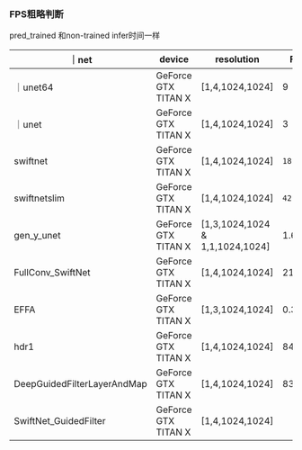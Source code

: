 ### FPS粗略判断

pred_trained 和non-trained infer时间一样

｜net|device|resolution|FPS|avg_infer_decay|
|-|-|-|-|-|
｜unet64|GeForce GTX TITAN X|[1,4,1024,1024]|9|0.12|
｜unet|GeForce GTX TITAN X|[1,4,1024,1024]|3|0.31|
|swiftnet|GeForce GTX TITAN X|[1,4,1024,1024]|`181`|0.0055|
|swiftnetslim|GeForce GTX TITAN X|[1,4,1024,1024]|`42`|0.024|
|gen_y_unet|GeForce GTX TITAN X|[1,3,1024,1024 & 1,1,1024,1024]|1.61|0.62|
|FullConv_SwiftNet |GeForce GTX TITAN X|[1,4,1024,1024]|21.892|0.04565|
|EFFA|GeForce GTX TITAN X|[1,3,1024,1024]|0.3|2.91|
|hdr1 |GeForce GTX TITAN X|[1,4,1024,1024]|84.72|0.0115|
|DeepGuidedFilterLayerAndMap|GeForce GTX TITAN X|[1,4,1024,1024]|83.81|0.0118|
|SwiftNet_GuidedFilter|GeForce GTX TITAN X|[1,4,1024,1024]|||



